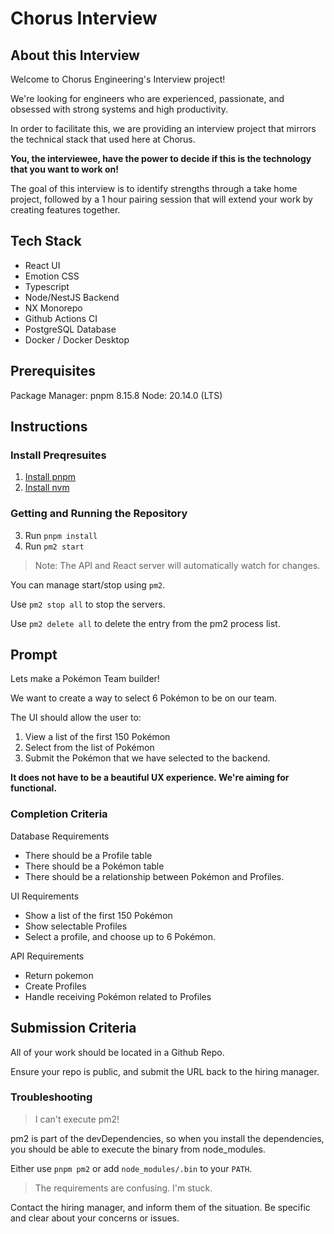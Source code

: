 # Chorus Interview

## About this Interview

Welcome to Chorus Engineering's Interview project!

We're looking for engineers who are experienced, passionate, and obsessed with strong systems and high productivity.

In order to facilitate this, we are providing an interview project that mirrors the technical stack that used
here at Chorus.

**You, the interviewee, have the power to decide if this is the technology that you want to work on!**

The goal of this interview is to identify strengths through a take home project, followed by
a 1 hour pairing session that will extend your work by creating features together.

## Tech Stack

- React UI
- Emotion CSS
- Typescript
- Node/NestJS Backend
- NX Monorepo
- Github Actions CI
- PostgreSQL Database
- Docker / Docker Desktop

## Prerequisites

Package Manager: pnpm 8.15.8
Node: 20.14.0 (LTS)

## Instructions

### Install Preqresuites
1. [Install pnpm](https://pnpm.io/installation)
2. [Install nvm](https://github.com/nvm-sh/nvm?tab=readme-ov-file#installing-and-updating)


### Getting and Running the Repository
3. Run `pnpm install`
4. Run `pm2 start`

> Note: The API and React server will automatically watch for changes.

You can manage start/stop using `pm2`.

Use `pm2 stop all` to stop the servers.

Use `pm2 delete all` to delete the entry from the pm2 process list.

## Prompt

Lets make a Pokémon Team builder!

We want to create a way to select 6 Pokémon to be on our team.

The UI should allow the user to:

1. View a list of the first 150 Pokémon
2. Select from the list of Pokémon
3. Submit the Pokémon that we have selected to the backend.

**It does not have to be a beautiful UX experience. We're aiming for functional.**

### Completion Criteria

Database Requirements

- There should be a Profile table
- There should be a Pokémon table
- There should be a relationship between Pokémon and Profiles.

UI Requirements

- Show a list of the first 150 Pokémon
- Show selectable Profiles
- Select a profile, and choose up to 6 Pokémon.

API Requirements

- Return pokemon
- Create Profiles
- Handle receiving Pokémon related to Profiles

## Submission Criteria

All of your work should be located in a Github Repo.

Ensure your repo is public, and submit the URL back to the hiring manager.

### Troubleshooting

> I can't execute pm2!

pm2 is part of the devDependencies, so when you install the dependencies, you should be able to
execute the binary from node_modules.

Either use `pnpm pm2` or add `node_modules/.bin` to your `PATH`.

> The requirements are confusing. I'm stuck.

Contact the hiring manager, and inform them of the situation. Be specific and clear about your concerns or issues.

